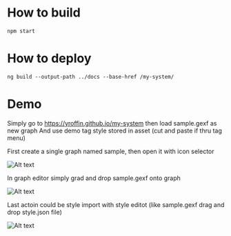 # How to build

```
npm start
```

# How to deploy

```
ng build --output-path ../docs --base-href /my-system/
```

# Demo

Simply go to https://yroffin.github.io/my-system then load sample.gexf as new graph
And use demo tag style stored in asset (cut and paste if thru tag menu)

First create a single graph named sample, then open it with icon selector

![Alt text](demo/graph.PNG "graph creation")

In graph editor simply grad and drop sample.gexf onto graph

![Alt text](demo/drag.PNG "graph editor")

Last actoin could be style import with style editot (like sample.gexf drag and drop style.json file)

![Alt text](demo/style.PNG "style editor")
